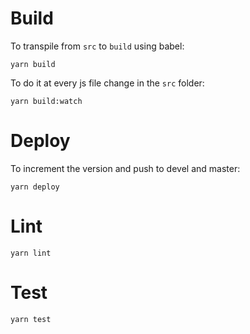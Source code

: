 # Build

To transpile from `src` to `build` using babel:

`yarn build`

To do it at every js file change in the `src` folder:

`yarn build:watch`

# Deploy

To increment the version and push to devel and master:

`yarn deploy`

# Lint

`yarn lint`

# Test

`yarn test`
